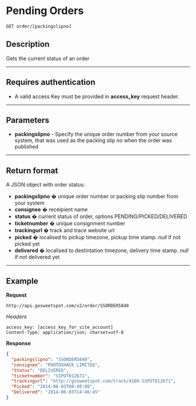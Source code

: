 # Pending Orders

    GET order/[packingslipno]

## Description
Gets the current status of an order

***

## Requires authentication
* A valid access Key must be provided in **access_key** request header.

***

## Parameters
- **packingslipno** - Specify the unique order number from your source system, that was used as the packing slip no when the order was published

***

## Return format
A JSON object with order status:

- **packingslipno** � unique order number or packing slip number from your system
- **consignee** � receipient name
- **status** � current status of order, options PENDING/PICKED/DELIVERED
- **ticketnumber** � unique consignment number
- **trackingurl** � track and trace website url
- **picked** � localised to pickup timezone, pickup time stamp. *null* if not picked yet
- **delivered** � localised to destintation timezone, delivery time stamp. *null* if not delivered yet

***

## Example
**Request**

    http://api.gosweetspot.com/v2/order/SSORDER5840
    

*Headers*

    access_key: [access_key_for_site_account]
    Content-Type: application/json; charset=utf-8

    

**Response** 
``` json
{
  "packingslipno": "SSORDER5840",
  "consignee": "PHOTOSHACK LIMITED",
  "Status": "DELIVERED",
  "ticketnumber": "SSPOT012671",
  "trackingurl": "http://gosweetspot.com/track/4180-SSPOT012671",
  "Picked": "2014-06-03T08:40:00",
  "Delivered": "2014-06-03T14:46:45"
}
```

